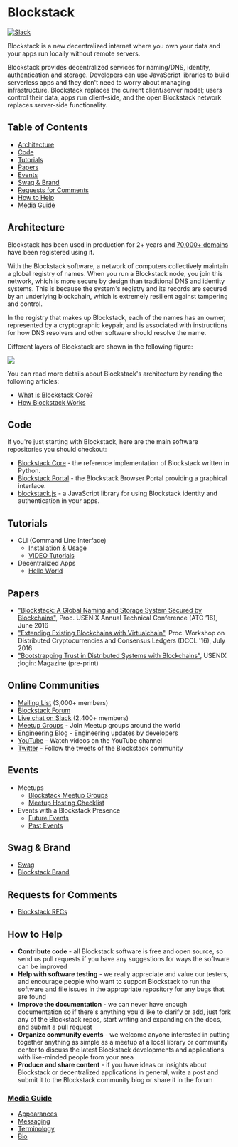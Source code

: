 # Blockstack

[![Slack](http://chat.blockstack.org/badge.svg)](http://chat.blockstack.org/)

Blockstack is a new decentralized internet where you own your data and your apps run locally without remote servers.

Blockstack provides decentralized services for naming/DNS, identity, authentication and storage. Developers can use JavaScript libraries to build serverless apps and they don't need to worry about managing infrastructure. Blockstack replaces the current client/server model; users control their data, apps run client-side, and the open Blockstack network replaces server-side functionality.

## Table of Contents

- [Architecture](#architecture)
- [Code](#code)
- [Tutorials](#tutorials)
- [Papers](#papers)
- [Events](#events)
- [Swag & Brand](#swag-&amp;-brand)
- [Requests for Comments](#requests-for-comments)
- [How to Help](#how-to-help)
- [Media Guide](#media-guide)

## Architecture

Blockstack has been used in production for 2+ years and [70,000+ domains](https://resolver.onename.com/v2/namespaces) have been registered using it.

With the Blockstack software, a network of computers collectively maintain a global registry of names. When you run a Blockstack node, you join this network, which is more secure by design than traditional DNS and identity systems. This is because the system's registry and its records are secured by an underlying blockchain, which is extremely resilient against tampering and control.

In the registry that makes up Blockstack, each of the names has an owner, represented by a cryptographic keypair, and is associated with instructions for how DNS resolvers and other software should resolve the name. 

Different layers of Blockstack are shown in the following figure:

<p>
<img src="https://raw.githubusercontent.com/blockstack/blockstack/master/images/bsk-architecture-diagram5.png" data-canonical-src="https://raw.githubusercontent.com/blockstack/blockstack/master/images/bsk-architecture-diagram5.png" />
</p>

You can read more details about Blockstack's architecture by reading the following articles:
- [What is Blockstack Core?](https://blockstack.org/articles/blockstack-core)
- [How Blockstack Works](https://blockstack.org/articles/how-blockstack-works)

## Code

If you're just starting with Blockstack, here are the main software repositories you should checkout: 

- [Blockstack Core](https://github.com/blockstack/blockstack-core) - the reference implementation of Blockstack written in Python.
- [Blockstack Portal](https://github.com/blockstack/blockstack-portal) - the Blockstack Browser Portal providing a graphical interface.
- [blockstack.js](https://github.com/blockstack/blockstack-portal) - a JavaScript library for using Blockstack identity and authentication in your apps.

## Tutorials

- CLI (Command Line Interface)
  - [Installation & Usage](https://blockstack.org/docs)
  - [VIDEO Tutorials](https://www.youtube.com/playlist?list=PLXS8JJHIn4nGCU2uW85dHXpkQJ7QA5JkX)
- Decentralized Apps
  - [Hello World](https://blockstack.org/tutorials/hello-blockstack)

## Papers

- ["Blockstack: A Global Naming and Storage System Secured by Blockchains"](https://github.com/blockstack/blockstack/blob/master/papers/blockstack_usenix16.pdf), Proc. USENIX Annual Technical Conference (ATC ’16), June 2016
- ["Extending Existing Blockchains with Virtualchain"](https://github.com/blockstack/blockstack/blob/master/papers/virtualchain_dccl16.pdf), Proc. Workshop on Distributed Cryptocurrencies and Consensus Ledgers (DCCL '16), July 2016
- ["Bootstrapping Trust in Distributed Systems with Blockchains"](https://github.com/blockstack/blockstack/blob/master/papers/blockstack_login16.pdf), USENIX ;login: Magazine (pre-print)

## Online Communities

- [Mailing List](http://blockstack.us14.list-manage1.com/subscribe?u=394a2b5cfee9c4b0f7525b009&id=0e5478ae86) (3,000+ members)
- [Blockstack Forum](http://forum.blockstack.org)
- [Live chat on Slack](http://chat.blockstack.org/) (2,400+ members)
- [Meetup Groups](http://www.meetup.com/topics/blockstack/) - Join Meetup groups around the world
- [Engineering Blog](https://blockstack.org/log) - Engineering updates by developers
- [YouTube](https://www.youtube.com/channel/UC3J2iHnyt2JtOvtGVf_jpHQ) - Watch videos on the YouTube channel
- [Twitter](https://twitter.com/blockstackorg) - Follow the tweets of the Blockstack community

## Events

* Meetups
	* [Blockstack Meetup Groups](/events/meetups.md)
  * [Meetup Hosting Checklist](/events/event-checklist.md)
* Events with a Blockstack Presence
  * [Future Events](/events/external-events.md)
  * [Past Events](/events/past-events.md)

## Swag & Brand

* [Swag](/events/swag.md)
* [Blockstack Brand](https://projects.invisionapp.com/d/main#/boards/4846740)

## Requests for Comments

- [Blockstack RFCs](/blockstack-rfcs.md)

## How to Help

- **Contribute code** - all Blockstack software is free and open source, so send us pull requests if you have any suggestions for ways the software can be improved
- **Help with software testing** - we really appreciate and value our testers, and encourage people who want to support Blockstack to run the software and file issues in the appropriate repository for any bugs that are found
- **Improve the documentation** - we can never have enough documentation so if there's anything you'd like to clarify or add, just fork any of the Blockstack repos, start writing and expanding on the docs, and submit a pull request
- **Organize community events** - we welcome anyone interested in putting together anything as simple as a meetup at a local library or community center to discuss the latest Blockstack developments and applications with like-minded people from your area
- **Produce and share content** - if you have ideas or insights about Blockstack or decentralized applications in general, write a post and submit it to the Blockstack community blog or share it in the forum

### [Media Guide](/media/README.md)

- [Appearances](/media/appearances.md)
- [Messaging](/media/messaging.md)
- [Terminology](/media/terminology.md)
- [Bio](https://github.com/blockstack/blockstack/blob/master/media/bios.md)
